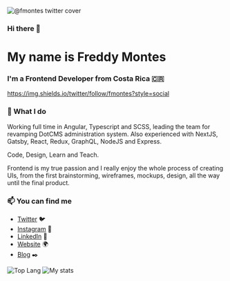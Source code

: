 
![@fmontes twitter cover](https://user-images.githubusercontent.com/751424/101717208-74769080-3a64-11eb-9068-bd8dc6b6c5e3.png)


### Hi there 👋
# My name is Freddy Montes
### I'm a Frontend Developer from Costa Rica 🇨🇷

https://img.shields.io/twitter/follow/fmontes?style=social

### 🔨 What I do

Working full time in Angular, Typescript and SCSS, leading the team for revamping DotCMS administration system. Also experienced with NextJS, Gatsby, React, Redux, GraphQL, NodeJS and Express.

Code, Design, Learn and Teach.

Frontend is my true passion and I really enjoy the whole process of creating UIs, from the first brainstorming, wireframes, mockups, design, all the way until the final product. 

### 📫 You can find me
- [Twitter](https://twitter.com/fmontes) 🐦
- [Instagram](https://instagram.com/fmontes) 📸
- [LinkedIn](https://linkedin.com/in/fmontes) 💼
- [Website](https://fmontes.com) 🌍
- [Blog](https://fmontes.com) ✒️


![Top Lang](https://github-readme-stats.vercel.app/api/top-langs/?username=fmontes&theme=cobalt)
![My stats](https://github-readme-stats.vercel.app/api?username=fmontes&count_private=true&show_icons=true&theme=cobalt)


